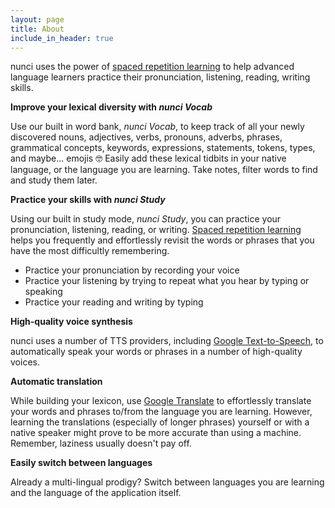 ```yaml
---
layout: page
title: About
include_in_header: true
---
```


nunci uses the power of [spaced repetition learning](https://en.wikipedia.org/wiki/Spaced_repetition) to help advanced language learners practice their pronunciation, listening, reading, writing skills.

**Improve your lexical diversity with *nunci Vocab***

Use our built in word bank, *nunci Vocab*, to keep track of all your newly discovered nouns, adjectives, verbs, pronouns, adverbs, phrases, grammatical concepts, keywords, expressions, statements, tokens, types, and maybe... emojis 🤓 Easily add these lexical tidbits in your native language, or the language you are learning. Take notes, filter words to find and study them later.

**Practice your skills with *nunci Study***

Using our built in study mode, *nunci Study*, you can practice your pronunciation, listening, reading, or writing. [Spaced repetition learning](https://en.wikipedia.org/wiki/Spaced_repetition) helps you frequently and effortlessly revisit the words or phrases that you have the most difficultly remembering.

* Practice your pronunciation by recording your voice
* Practice your listening by trying to repeat what you hear by typing or speaking
* Practice your reading and writing by typing

**High-quality voice synthesis**

nunci uses a number of TTS providers, including [Google Text-to-Speech](https://translate.google.com/), to automatically speak your words or phrases in a number of high-quality voices.

**Automatic translation**

While building your lexicon, use [Google Translate](https://translate.google.com/) to effortlessly translate your words and phrases to/from the language you are learning. However, learning the translations (especially of longer phrases) yourself or with a native speaker might prove to be more accurate than using a machine. Remember, laziness usually doesn't pay off.

**Easily switch between languages**

Already a multi-lingual prodigy? Switch between languages you are learning and the language of the application itself.

